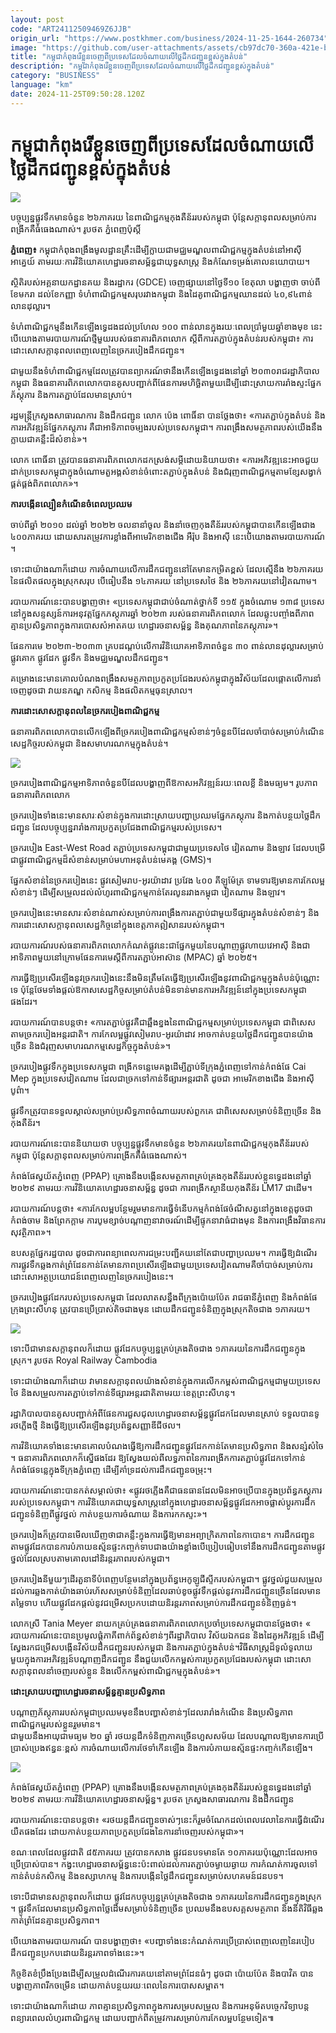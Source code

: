 ```yaml
---
layout: post
code: "ART24112509469Z6JJB"
origin_url: "https://www.postkhmer.com/business/2024-11-25-1644-260734"
image: "https://github.com/user-attachments/assets/cb97dc70-360a-421e-bd5b-feb377b0db77"
title: "កម្ពុជា​កំពុង​រើ​ខ្លួន​ចេញ​ពី​ប្រទេស​ដែល​ចំណាយ​លើ​ថ្លៃ​ដឹក​ជញ្ជូន​ខ្ពស់​ក្នុង​តំបន់"
description: "​​កម្ពុជា​កំពុង​រើ​ខ្លួន​ចេញ​ពី​ប្រទេស​ដែល​ចំណាយ​លើ​ថ្លៃ​ដឹក​ជញ្ជូន​ខ្ពស់​ក្នុង​តំបន់​"
category: "BUSINESS"
language: "km"
date: 2024-11-25T09:50:28.120Z
---
```


# កម្ពុជា​កំពុង​រើ​ខ្លួន​ចេញ​ពី​ប្រទេស​ដែល​ចំណាយ​លើ​ថ្លៃ​ដឹក​ជញ្ជូន​ខ្ពស់​ក្នុង​តំបន់

![](https://github.com/user-attachments/assets/634ab6dc-956a-4e52-837d-c805f0f26324)

បច្ចុប្បន្នផ្លូវទឹកមានចំនួន ២៦ភាគរយ នៃពាណិជ្ជកម្មកុងតឺន័ររបស់កម្ពុជា ប៉ុន្តែសក្តានុពលសម្រាប់ការពង្រីកគឺធំធេងណាស់។ រូបថត ភ្នំពេញប៉ុស្ដិ៍

**ភ្នំពេញ៖** កម្ពុជា​កំពុងពង្រឹង​​មូលដ្ឋានគ្រឹះ​ដើម្បី​ក្លាយជា​មជ្ឈមណ្ឌល​ពាណិជ្ជកម្ម​ក្នុង​តំបន់​នៅ​អាស៊ីអាគ្នេយ៍ តាមរយៈ​ការវិនិយោគ​ហេដ្ឋារចនាសម្ព័ន្ធ​ជា​យុទ្ធសាស្ត្រ និង​កំណែទម្រង់​គោលនយោបាយ​។​

​ស្ថិតិ​របស់​អគ្គនាយក​ដ្ឋា​ន​គយ និង​រដ្ឋាករ (GDCE) ចេញផ្សាយ​នៅ​ថ្ងៃទី​១០ ខែតុលា បង្ហាញថា ចាប់ពី​ខែមករា ដល់​ខែកញ្ញា ទំហំ​ពាណិជ្ជកម្ម​សរុប​រវាង​កម្ពុជា និង​ដៃគូ​ពាណិជ្ជកម្ម​ឈានដល់ ៤០,៩៤​ពាន់​លាន​ដុល្លារ​។​

ទំហំ​ពាណិជ្ជកម្ម​នឹង​កើនឡើង​ទ្វេដង​ដល់​ប្រហែល ១០០ ពាន់​លាន​ក្នុង​រយៈពេល​ប្រាំ​មួយឆ្នាំ​ខាងមុខ នេះ​បើ​យោងតាម​របាយការណ៍​ថ្មី​មួយ​របស់​ធនាគារពិភពលោក ស្ដីពី​ការតភ្ជាប់​ក្នុង​តំបន់​របស់​កម្ពុជា​៖ ការ​ដោះ​សោ​សក្តានុពល​ពេញលេញ​នៃ​ច្រករបៀង​ដឹកជញ្ជូន​។​

ជាមួយនឹង​ទំហំ​ពាណិជ្ជកម្ម​ដែល​ត្រូវបាន​ព្យាករណ៍​ថា​នឹង​កើនឡើង​ទ្វេដង​នៅ​ឆ្នាំ ២០៣០​ រាជរដ្ឋាភិបាល​កម្ពុជា និង​ធនាគារពិភពលោក​បាន​គូសបញ្ជាក់​ពី​ផែនការ​ម​ហិ​ច្ឆិ​តា​មួយ​ដើម្បី​ដោះស្រាយ​ការរាំងស្ទះ​ផ្នែក​ភ័ស្តុភារ និង​ការតភ្ជាប់​ដែលមាន​ស្រាប់​។​

រដ្ឋមន្ត្រីក្រសួង​សាធារណការ និង​ដឹកជញ្ជូន លោក​ ប៉េង ពោធិ៍នា បាន​ថ្លែង​ថា​៖ «​ការតភ្ជាប់​ក្នុង​តំបន់ និង​ការអភិវឌ្ឍន៍​ផ្នែក​ភស្តុភារ គឺជា​អាទិភាព​ចម្បង​របស់​ប្រទេស​កម្ពុជា​។ ការពង្រឹង​សមត្ថភាព​របស់​យើង​នឹង​ក្លាយជា​គន្លឹះ​ដ៏​សំខាន់​»។

លោក ពោធិ៍នា ត្រូវបាន​ធនាគារពិភពលោក​ដក​ស្រង់​សម្ដី​ដោយ​និយាយថា៖ «​​ការអភិវឌ្ឍ​​នេះ​​អាចជួយ​ដាក់​ប្រទេស​កម្ពុជា​ក្នុងចំណោម​តួអង្គ​សំខាន់ចំពោះ​តភ្ជាប់​ក្នុង​តំបន់ និង​ជំរុញ​ពាណិជ្ជកម្ម​តាម​ខ្សែសង្វាក់​ផ្គត់ផ្គង់​ពិភពលោក»​​។

**ការបង្កើន​ល្បឿន​កំណើន​ចំពេល​ប្រឈម​**

​ចាប់ពី​ឆ្នាំ ២០១០​ ដល់​ឆ្នាំ ២០២២ ចលនា​នាំចូល និង​នាំចេញ​កុងតឺន័រ​របស់​កម្ពុជា​បាន​កើនឡើង​ជាង ៤០០​ភាគរយ​ ​​ដោយសារ​​តម្រូវការ​ខ្លាំង​ពី​អាមេរិក​ខាងជើង អឺរ៉ុប និង​អាស៊ី នេះ​បើ​យោងតាម​របាយការណ៍​។​

ទោះជា​យ៉ាងណាក៏ដោយ ការចំណាយ​លើ​ការដឹកជញ្ជូន​នៅតែមាន​កម្រិត​ខ្ពស់ ដែល​ស្មើនឹង ២៦​ភាគរយ​ នៃ​ផលិតផល​ក្នុងស្រុក​សរុប បើ​ធៀប​នឹង ១៤​ភាគរយ​ នៅ​​ប្រទេស​ថៃ និង ២៦​ភាគរយ​នៅ​វៀតណាម​។​

របាយការណ៍​នេះ​បានបង្ហាញ​ថា៖ «​​ប្រទេស​កម្ពុជា​ជាប់​ចំណាត់ថ្នាក់​ទី ១១៥​ ក្នុងចំណោម ១៣៨ ប្រទេស​នៅក្នុង​ស​ន្ទ​ស្សន៍​ការអនុវត្ត​ផ្នែក​ភស្តុភារ​ឆ្នាំ ២០២៣​ របស់​ធនាគារពិភពលោក ដែល​ឆ្លុះបញ្ចាំង​ពី​ភាព​គ្មាន​ប្រសិទ្ធភាព​ក្នុងការ​បោសសំអាត​គយ ហេដ្ឋារចនាសម្ព័ន្ធ និង​គុណភាព​នៃ​ភស្តុភារ​»​។​

​ផែនការមេ ២០២៣-២០៣៣ គ្របដណ្តប់​លើ​ការវិនិយោគ​អាទិភាព​ចំនួន ៣០ ពាន់​លាន​ដុល្លារ​សម្រាប់​ផ្លូវគោក​ ផ្លូវដែក ផ្លូវទឹក និង​មជ្ឈមណ្ឌល​ដឹកជញ្ជូន​។​

គម្រោង​នេះ​មាន​គោលបំណង​ពង្រឹងសមត្ថភាព​ប្រកួតប្រជែង​របស់​កម្ពុជា​ក្នុង​វិស័យ​ដែល​ផ្តោតលើ​ការនាំចេញ ​ដូចជា វាយ​ន​ភណ្ឌ កសិកម្ម និង​ផលិតកម្ម​ធុន​ស្រាល​។​

**ការ​ដោះ​សោ​សក្តានុពល​នៃ​ច្រករបៀង​ពាណិជ្ជកម្ម​**

ធនាគារពិភពលោក​បាន​លើកឡើង​ពី​ច្រករបៀង​ពាណិជ្ជកម្ម​សំខាន់ៗ​ចំនួន​បី​ដែល​ចាំបាច់​សម្រាប់​កំណើនសេដ្ឋកិច្ច​របស់​ក​ម្ពុ​ជា និង​សមាហរណកម្ម​ក្នុង​តំបន់​។​

![](https://github.com/user-attachments/assets/daa216ef-c571-4622-bc6e-b4c0c6c41bb3)

ច្រករបៀងពាណិជ្ជកម្មអាទិភាពចំនួនបីដែលបង្ហាញពីឱកាសអភិវឌ្ឍន៍រយៈពេលខ្លី និងមធ្យម។ រូបភាព ធនាគារពិភពលោក

​ច្រករបៀង​ទាំងនេះ​មាន​សារៈសំខាន់​ក្នុងការ​ដោះស្រាយ​បញ្ហា​ប្រឈម​ផ្នែក​ភស្តុភារ និង​កាត់​បន្ថយថ្លៃ​ដឹកជញ្ជូន ដែល​បច្ចុប្បន្ន​រារាំង​ការប្រកួតប្រជែង​ពាណិជ្ជកម្ម​របស់​ប្រទេស​។​

​ច្រករបៀង East-West Road ត​ភ្ជាប់​ប្រទេស​កម្ពុជា​ជាមួយ​ប្រទេស​ថៃ វៀតណាម និង​ឡាវ ដែល​បម្រើ​ជា​ផ្លូវ​ពាណិជ្ជកម្ម​ដ៏​សំខាន់​សម្រាប់​មហា​អនុតំបន់​មេគង្គ (GMS)​។​

ផ្នែក​សំខាន់​នៃ​ច្រករបៀង​នេះ ផ្លូវ​សៀមរាប​-​អូ​រយ៉ា​ដាវ ប្រវែង ៤០០ គីឡូម៉ែត្រ ទាមទារ​ឱ្យមាន​ការកែលម្អ​សំខាន់ៗ ដើម្បី​សម្រួល​ដល់​លំហូរ​ពាណិជ្ជកម្ម​កាន់តែ​រលូន​រវាង​កម្ពុជា វៀតណាម និង​ឡាវ​។​

ច្រករបៀង​នេះ​មាន​សារៈសំខាន់​ណាស់​សម្រាប់​ការពង្រឹង​ការតភ្ជាប់​ជាមួយ​ទីផ្សារ​ក្នុង​តំបន់​សំខាន់ៗ និង​ការ​ដោះ​សោ​សក្តានុពល​​សេដ្ឋកិច្ច​នៅក្នុង​ខេត្ត​ភាគ​ឦសាន​របស់​កម្ពុជា​។​

របាយការណ៍​របស់​ធ​នាគារ​ពិភពលោក​កំណត់​ផ្លូវ​នេះ​ជា​ផ្នែក​មួយ​នៃ​បណ្តាញ​ផ្លូវ​ហាយ​វេ​អាស៊ី និង​ជា​អាទិភាព​មួយ​នៅក្រោម​ផែនការមេ​ស្តីពី​ការតភ្ជាប់​អាស៊ាន (MPAC) ឆ្នាំ ២០២៥​។​

​ការធ្វើឱ្យ​ប្រសើរឡើង​នូវ​ច្រករបៀង​នេះ​នឹងមិន​ត្រឹមតែ​ធ្វើឱ្យ​​ប្រសើរឡើង​នូវ​ពាណិជ្ជកម្ម​ក្នុង​តំបន់​ប៉ុណ្ណោះ​ទេ ប៉ុន្តែ​ថែមទាំង​ផ្តល់ឱកាស​សេដ្ឋកិច្ច​សម្រាប់​តំបន់​មិនទាន់មាន​ការអភិវឌ្ឍ​ន៍​នៅក្នុង​ប្រទេស​កម្ពុជា​ផងដែរ​។​

​របាយការណ៍​បាន​បន្តថា​៖ «​ការតភ្ជាប់​ផ្លូវ​គឺជា​ឆ្អឹងខ្នង​នៃ​ពាណិជ្ជកម្ម​សម្រាប់​ប្រទេស​កម្ពុជា ជាពិសេស​តាម​ច្រករបៀង​អន្តរជាតិ​​​។​ ​ការកែលម្អ​ផ្លូវ​សៀមរាប​-​អូ​រយ៉ា​ដាវ អាច​កាត់​បន្ថយថ្លៃ​ដឹកជញ្ជូន​បាន​យ៉ាងច្រើន និង​ជំរុញ​សមាហរណកម្ម​សេដ្ឋកិច្ច​ក្នុង​តំបន់​»​។​

​ច្រករបៀង​ផ្លូវទឹក​ក្នុងប្រទេស​កម្ពុជា ពង្រីក​ទន្លេមេគង្គ​ដើម្បី​ភ្ជាប់​ទីក្រុង​ភ្នំពេញ​ទៅកាន់​កំពង់ផែ Cai Mep ក្នុងប្រទេស​វៀតណាម ដែលជា​ច្រក​ទៅកាន់​ទីផ្សារ​អន្តរជាតិ​ ដូចជា ​អាមេរិក​ខាងជើង និង​អាស៊ី​បូព៌ា​។​

​ផ្លូវទឹក​​​ត្រូវបាន​ទទួលស្គាល់​សម្រាប់​ប្រសិទ្ធភាព​ចំណាយ​របស់​ពួកគេ ជាពិសេស​សម្រាប់​ទំនិញ​ច្រើន និង​កុងតឺន័រ​។​

របាយការណ៍​នេះ​បាន​និយាយថា បច្ចុប្បន្ន​ផ្លូវទឹក​មាន​ចំនួន ២៦​ភាគរយ​ នៃ​ពាណិជ្ជកម្ម​កុងតឺន័រ​របស់​កម្ពុជា ប៉ុន្តែ​សក្តានុពល​សម្រាប់​ការពង្រីក​គឺ​ធំធេង​ណាស់​។​

កំពង់ផែ​ស្វយ័ត​ភ្នំពេញ (PPAP) គ្រោង​នឹង​បង្កើន​សមត្ថភាព​គ្រប់គ្រង​កុងតឺន័រ​របស់ខ្លួន​ទ្វេដង​នៅ​ឆ្នាំ ២០២៩​ តាមរយៈ​ការវិនិយោគ​ហេដ្ឋារចនាសម្ព័ន្ធ​ ដូចជា ​ការពង្រីក​ស្ថានីយ​កុងតឺន័រ LM17 ជាដើម​។​

របាយការណ៍​បន្ដថា​៖ «​ការកែលម្អ​បន្ថែម​រួមមាន​ការធ្វើ​ទំនើបកម្ម​កំពង់ផែ​ចំណី​សត្វ​នៅក្នុង​ខេត្ត​ ដូចជា​កំពង់ចាម និង​ព្រែក​ក្តាម ការ​បូម​ខ្សាច់​បណ្តាញ​នាវាចរណ៍​ដើម្បី​ផ្ទុក​នាវា​ធំ​ជាង​មុន និង​ការពង្រឹង​វិធានការ​សុវត្ថិភាព​»។​

​ឧបសគ្គ​ផ្នែក​រដ្ឋបាល ដូចជា​ការពន្យា​ពេល​ការជម្រះបញ្ជី​គយ​នៅតែ​ជា​បញ្ហា​ប្រឈម​។ ការធ្វើឱ្យ​ដំណើរការ​ផ្លូវទឹក​ឆ្លងកាត់​ព្រំដែន​កាន់​តែមាន​ភាពប្រសើរឡើង​ជាមួយ​ប្រទេស​វៀតណាម​គឺ​ចាំបាច់​សម្រាប់​ការ​ដោះ​សោ​អត្ថប្រយោជន៍​ពេញលេញ​នៃ​ច្រករបៀង​នេះ​។​

ច្រករបៀង​ផ្លូវដែក​របស់​ប្រទេស​កម្ពុជា ដែល​លាតសន្ធឹង​ពី​ក្រុង​ប៉ោយប៉ែត រាជធានី​ភ្នំពេញ និង​កំពង់ផែ​ក្រុងព្រះសីហនុ ត្រូវបាន​ប្រើប្រាស់​តិចជាង​មុន ដោយ​ដឹកជញ្ជូន​ទំនិញ​ក្នុងស្រុក​តិចជាង ១ភាគរយ​។​

![](https://github.com/user-attachments/assets/acf83619-eace-422c-b676-045c37fbf61e)

ទោះបីជាមានសក្ដានុពលក៏ដោយ ផ្លូវដែកបច្ចុប្បន្នគ្រប់គ្រងតិចជាង ១ភាគរយនៃការដឹកជញ្ជូនក្នុងស្រុក។ រូបថត Royal Railway Cambodia

ទោះជា​យ៉ាងណាក៏ដោយ វា​មាន​សក្តានុពល​យ៉ាងសំខាន់​ក្នុងការ​លើកកម្ពស់​ពាណិជ្ជកម្ម​ជាមួយ​ប្រទេស​ថៃ និង​សម្រួល​ការតភ្ជាប់​ទៅកាន់​ទីផ្សារ​អន្តរជាតិ​តាមរយៈ​ខេត្ត​ព្រះសីហនុ​។​

​រដ្ឋាភិបាល​បាន​គូសបញ្ជាក់​អំពី​ផែនការ​ជួសជុល​ហេដ្ឋារចនាសម្ព័ន្ធ​ផ្លូវដែក​ដែលមាន​​ស្រាប់ ទទួលបាន​ទូរថភ្លើង​ថ្មី​ និង​ធ្វើឱ្យ​ប្រសើរឡើង​នូវ​ប្រព័ន្ធ​សញ្ញា​ឌីជីថល​។​

ការវិនិយោគ​ទាំងនេះ​មាន​គោលបំណង​ធ្វើឱ្យ​ការដឹកជញ្ជូន​ផ្លូវដែក​កាន់តែ​មាន​ប្រសិទ្ធភាព និង​សន្សំសំចៃ​។ ធនាគារពិភពលោក​ក៏​ស្នើ​ផងដែរ ឱ្យ​ស្វែងយល់​ពី​លទ្ធភាព​នៃ​ការពង្រីក​ការតភ្ជាប់​ផ្លូវដែក​ទៅកាន់​កំពង់ផែ​ទន្លេ​ក្នុង​ទីក្រុង​ភ្នំពេញ ដើម្បី​គាំទ្រ​ដល់​ការដឹកជញ្ជូន​ចម្រុះ​។​

​របាយការណ៍​នោះបាន​កត់សម្គាល់ថា​៖ «​ផ្លូវ​រថភ្លើង​គឺជា​ធនធាន​ដែល​មិនអាច​ប្រើ​បាន​ក្នុង​ប្រព័ន្ធ​ភស្តុភារ​របស់​ប្រទេស​កម្ពុជា​។ ការវិនិយោគ​ជា​យុទ្ធសាស្ត្រ​នៅក្នុង​ហេដ្ឋារចនាសម្ព័ន្ធ​ផ្លូវដែក​អាច​ផ្លាស់ប្តូរ​ការដឹកជញ្ជូន​ទំនិញ​ពី​ផ្លូវថ្នល់ កាត់បន្ថយ​ការចំណាយ និង​ការកកស្ទះ​»។​

ច្រករបៀង​ក៏ត្រូវ​បាន​​​មើលឃើញថា​ជា​គន្លឹះ​ក្នុងការធ្វើ​ឱ្យ​មាន​អព្យាក្រិត​ភាព​នៃ​កាបោន​។ ការដឹកជញ្ជូន​តាមផ្លូវ​ដែក​​​បានការ​បំ​ភាយ​ឧស្ម័ន​ផ្ទះ​កញ្ចក់​ទាប​ជាង​យ៉ាងខ្លាំង​បើ​ប្រៀបធៀប​ទៅនឹង​ការដឹកជញ្ជូន​តាមផ្លូវថ្នល់​ ដែល​ស្របតាម​គោលដៅ​និរន្តរភាព​របស់​កម្ពុជា​។​

ច្រករបៀង​នីមួយៗ​ដើរតួនាទី​បំពេញបន្ថែម​នៅក្នុង​ប្រព័ន្ធ​អេកូ​ឡូ​ជី​ស្ទីក​របស់​កម្ពុជា​។ ផ្លូវថ្នល់​ជួយ​សម្រួល​ដល់​ការឆ្លងកាត់​យ៉ាង​ឆាប់រហ័ស​សម្រាប់​ទំនិញ​ដែល​ឆាប់​​ខូច​ ផ្លូវទឹក​​ផ្តល់នូវ​ការដឹកជញ្ជូន​ច្រើន​ដែលមាន​តម្លៃ​ទាប ហើយ​ផ្លូវដែក​ផ្តល់នូវ​ជម្រើស​ប្រកបដោយ​និរន្តរភាព​សម្រាប់​ការដឹកជញ្ជូន​ទំនិញ​ធ្ងន់​។​

​លោកស្រី​ Tania Meyer នាយក​គ្រប់គ្រង​ធនាគារពិភពលោក​ប្រចាំ​ប្រទេស​កម្ពុជា​បាន​ថ្លែង​ថា៖ «​របាយការណ៍​នេះ​បាន​ប្រមូលផ្តុំ​ភាគី​ពាក់ព័ន្ធ​សំខាន់ៗ​ពី​រដ្ឋាភិបាល វិស័យ​ឯកជន និង​ដៃគូ​អភិវឌ្ឍន៍ ដើម្បី​ស្វែងរក​ជម្រើស​បង្កើន​វិស័យ​ដឹកជញ្ជូន​របស់​កម្ពុជា និង​ការតភ្ជាប់​ក្នុង​តំបន់​​​។​ ​វិធីសាស្ត្រ​ដ៏​ទូលំទូលាយ​មួយ​ក្នុងការ​អភិវឌ្ឍន៍​បណ្តា​ញ​ដឹកជញ្ជូន នឹង​ជួយ​លើកកម្ពស់​ការប្រកួតប្រជែង​របស់​កម្ពុជា ដោះ​សោ​សក្ដានុពល​នាំចេញ​របស់ខ្លួន និង​លើកកម្ពស់​ពាណិជ្ជកម្ម​ក្នុង​តំបន់»​។​

**​ដោះស្រាយ​បញ្ហា​ហេដ្ឋារចនាសម្ព័ន្ធ​គ្មាន​ប្រសិទ្ធភាព​**

បណ្តាញ​ភ័ស្តុភារ​របស់​កម្ពុជា​ប្រឈមមុខ​នឹង​បញ្ហាសំខាន់ៗ​ដែល​រារាំង​កំណើន និង​ប្រសិទ្ធភាព​ពាណិជ្ជកម្ម​របស់​ខ្លួន​​​រួមមាន​។  
​ជាមួយនឹង​អាយុ​ជា​មធ្យម ២០​ ឆ្នាំ រថយន្ត​ដឹកទំនិញ​ភាគច្រើន​ហួស​សម័យ ដែល​បណ្តាលឱ្យ​មានការ​ប្រើប្រាស់​ប្រេងឥន្ធនៈ​ខ្ពស់ ការចំណាយ​លើ​ការថែទាំ​កើនឡើង និង​ការ​បំ​ភាយ​ឧស្ម័ន​ផ្ទះ​កញ្ចក់​កើនឡើង​។​

![](https://github.com/user-attachments/assets/9498e49e-76a5-4e70-a28d-e93a342ba8ef)

កំពង់ផែស្វយ័តភ្នំពេញ (PPAP) គ្រោងនឹងបង្កើនសមត្ថភាពគ្រប់គ្រងកុងតឺន័ររបស់ខ្លួនទ្វេដងនៅឆ្នាំ ២០២៩ តាមរយៈការវិនិយោគហេដ្ឋារចនាសម្ព័ន្ធ។ រូបថត ក្រសួងសាធារណការ និងដឹកជញ្ជូន

​របាយការណ៍​នេះ​បាន​បន្តថា​៖ «​រថយន្ដ​ដឹកជញ្ជូន​ចាស់ៗ​​នេះ​ក៏​រួមចំណែក​ដល់ពេល​វេលា​នៃ​ការធ្វើដំណើរ​យឺត​ផងដែរ ដោយ​កាត់បន្ថយ​ភាព​ប្រកួតប្រជែង​នៃ​ការនាំចេញ​របស់​កម្ពុជា​»​។​

​ខណៈពេលដែល​ផ្លូវជាតិ ៨៥ភាគរយ​ ត្រូវបានកសាង​ ​ផ្លូវ​ជនបទមាន​តែ ១០ភាគរយ​ ​ប៉ុណ្ណោះ​ដែលអាច​ប្រើ​ប្រាស់បាន​។ កង្វះ​ហេដ្ឋារចនាសម្ព័ន្ធ​នេះ​ប៉ះពាល់​ដល់​ការតភ្ជាប់​ចម្ងាយ​ឆ្ងាយ ការកំណត់​ការចូល​ទៅកាន់​តំបន់កសិកម្ម និង​ឧស្សាហកម្ម និង​ការបង្កើន​ថ្លៃ​ដឹកជញ្ជូន​សម្រាប់​សហគម​ន៍​ជនបទ​។​

​ទោះបី​ជាមាន​សក្ដានុពល​ក៏ដោយ ផ្លូវដែក​បច្ចុប្បន្ន​គ្រប់គ្រង​តិចជាង ១ភាគរយ​នៃ​ការដឹកជញ្ជូន​ក្នុងស្រុក​។ ផ្លូវទឹក​ដែលមាន​ប្រសិទ្ធភាព​ថ្លៃដើម​សម្រាប់​ទំនិញ​ច្រើន ប្រឈម​នឹង​ឧបសគ្គ​សមត្ថភាព និង​នីតិវិធី​ឆ្លងកាត់​ព្រំដែន​គ្មាន​ប្រសិទ្ធភាព​។​

បើ​យោងតាម​របាយការណ៍ បាន​បង្ហាញថា​៖ «​​បញ្ហា​ទាំងនេះ​កំណត់​ការប្រើប្រាស់​ពេញលេញ​នៃ​របៀប​ដឹកជញ្ជូន​ប្រកបដោយ​និរន្តរភាព​ទាំងនេះ»​។​

កិច្ចខិតខំ​ប្រឹងប្រែង​ដើម្បី​សម្រួល​ដំណើរការ​គយ​នៅតាម​ព្រំដែន​ធំៗ​ ដូចជា ​ប៉ោយប៉ែត និង​បាវិត បានបង្ហាញ​ភាព​រីកចម្រើន ដោយ​កាត់បន្ថយ​រយៈពេល​នៃ​ការ​បោសសម្អាត​។​

​ទោះជា​យ៉ាងណាក៏ដោយ ភាព​គ្មាន​ប្រសិទ្ធភាព​ក្នុងការ​សម្របសម្រួល និង​ការអនុម័ត​បច្ចេកវិទ្យា​បន្ត​ពន្យារពេល​លំហូរ​ពាណិជ្ជកម្ម ដោយ​បញ្ជាក់​ពី​តម្រូវការ​សម្រាប់​ការកែលម្អ​បន្ថែមទៀត​៕​